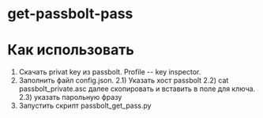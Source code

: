 # get-passbolt-pass

# Как использовать

1) Скачать privat key из passbolt. Profile -- key inspector.
2) Заполнить файл config.json.
2.1) Указать хост passbolt
2.2) cat passbolt_private.asc далее скопировать и вставить в поле для ключа.
2.3) указать парольную фразу
3) Запустить скрипт passbolt_get_pass.py



